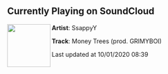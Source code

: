 ## Currently Playing on SoundCloud

[<img align="left" width="100" src="https://i1.sndcdn.com/artworks-5M0f4Xh4BRgTIwvP-v9zRag-t50x50.jpg">](https://soundcloud.com/skyfou/money-trees-prod-grimyboi)

**Artist**: SsappyY 

**Track**: Money Trees (prod. GRIMYBOI)

Last updated at 10/01/2020 08:39
